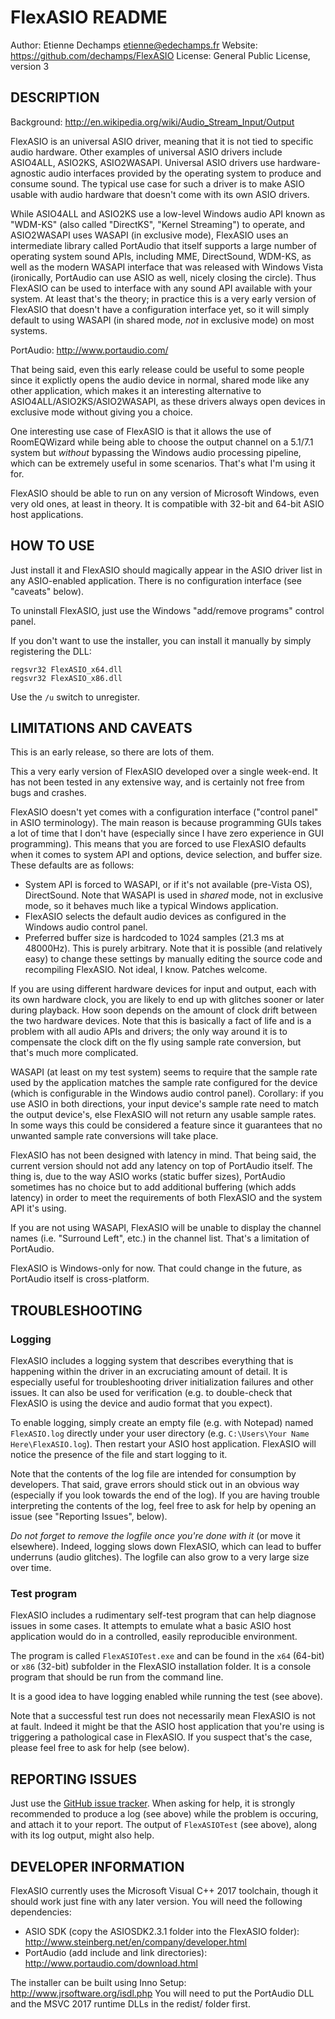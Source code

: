 # FlexASIO README
Author: Etienne Dechamps <etienne@edechamps.fr>
Website: https://github.com/dechamps/FlexASIO
License: General Public License, version 3

## DESCRIPTION

Background: http://en.wikipedia.org/wiki/Audio_Stream_Input/Output

FlexASIO is an universal ASIO driver, meaning that it is not tied to
specific audio hardware. Other examples of universal ASIO drivers
include ASIO4ALL, ASIO2KS, ASIO2WASAPI. Universal ASIO drivers use
hardware-agnostic audio interfaces provided by the operating system to
produce and consume sound. The typical use case for such a driver is
to make ASIO usable with audio hardware that doesn't come with its own
ASIO drivers.

While ASIO4ALL and ASIO2KS use a low-level Windows audio API known as
"WDM-KS" (also called "DirectKS", "Kernel Streaming") to operate, and
ASIO2WASAPI uses WASAPI (in exclusive mode), FlexASIO uses an
intermediate library called PortAudio that itself supports a large
number of operating system sound APIs, including MME, DirectSound,
WDM-KS, as well as the modern WASAPI interface that was released with
Windows Vista (ironically, PortAudio can use ASIO as well, nicely
closing the circle). Thus FlexASIO can be used to interface with any
sound API available with your system. At least that's the theory; in
practice this is a very early version of FlexASIO that doesn't have a
configuration interface yet, so it will simply default to using WASAPI
(in shared mode, *not* in exclusive mode) on most systems.

PortAudio: http://www.portaudio.com/

That being said, even this early release could be useful to some people
since it explictly opens the audio device in normal, shared mode like
any other application, which makes it an interesting alternative to
ASIO4ALL/ASIO2KS/ASIO2WASAPI, as these drivers always open devices in
exclusive mode without giving you a choice.

One interesting use case of FlexASIO is that it allows the use of
RoomEQWizard while being able to choose the output channel on a 5.1/7.1
system but *without* bypassing the Windows audio processing pipeline,
which can be extremely useful in some scenarios. That's what I'm using
it for.

FlexASIO should be able to run on any version of Microsoft Windows,
even very old ones, at least in theory. It is compatible with 32-bit and
64-bit ASIO host applications.

## HOW TO USE

Just install it and FlexASIO should magically appear in the ASIO
driver list in any ASIO-enabled application. There is no configuration
interface (see "caveats" below).

To uninstall FlexASIO, just use the Windows "add/remove programs"
control panel.

If you don't want to use the installer, you can install it manually by
simply registering the DLL:

    regsvr32 FlexASIO_x64.dll
    regsvr32 FlexASIO_x86.dll

Use the `/u` switch to unregister.

## LIMITATIONS AND CAVEATS

This is an early release, so there are lots of them.

This a very early version of FlexASIO developed over a single
week-end. It has not been tested in any extensive way, and is certainly
not free from bugs and crashes.

FlexASIO doesn't yet comes with a configuration interface ("control
panel" in ASIO terminology). The main reason is because programming GUIs
takes a lot of time that I don't have (especially since I have zero 
experience in GUI programming). This means that you are forced to use
FlexASIO defaults when it comes to system API and options, device
selection, and buffer size. These defaults are as follows:
 - System API is forced to WASAPI, or if it's not available (pre-Vista
   OS), DirectSound. Note that WASAPI is used in *shared* mode, not in
   exclusive mode, so it behaves much like a typical Windows
   application.
 - FlexASIO selects the default audio devices as configured in the
   Windows audio control panel.
 - Preferred buffer size is hardcoded to 1024 samples (21.3 ms at
   48000Hz). This is purely arbitrary.
Note that it is possible (and relatively easy) to change these settings
by manually editing the source code and recompiling FlexASIO. Not
ideal, I know. Patches welcome.

If you are using different hardware devices for input and output, each
with its own hardware clock, you are likely to end up with glitches
sooner or later during playback. How soon depends on the amount of
clock drift between the two hardware devices. Note that this is
basically a fact of life and is a problem with all audio APIs and
drivers; the only way around it is to compensate the clock dift on the
fly using sample rate conversion, but that's much more complicated.

WASAPI (at least on my test system) seems to require that the sample
rate used by the application matches the sample rate configured for the
device (which is configurable in the Windows audio control panel).
Corollary: if you use ASIO in both directions, your input device's
sample rate need to match the output device's, else FlexASIO will not
return any usable sample rates. In some ways this could be considered a
feature since it guarantees that no unwanted sample rate conversions
will take place.

FlexASIO has not been designed with latency in mind. That being said,
the current version should not add any latency on top of PortAudio
itself. The thing is, due to the way ASIO works (static buffer sizes),
PortAudio sometimes has no choice but to add additional buffering (which
adds latency) in order to meet the requirements of both FlexASIO and
the system API it's using.

If you are not using WASAPI, FlexASIO will be unable to display the
channel names (i.e. "Surround Left", etc.) in the channel list. That's
a limitation of PortAudio.

FlexASIO is Windows-only for now. That could change in the future, as
PortAudio itself is cross-platform.

## TROUBLESHOOTING

### Logging

FlexASIO includes a logging system that describes everything that is
happening within the driver in an excruciating amount of detail. It is
especially useful for troubleshooting driver initialization failures and
other issues. It can also be used for verification (e.g. to double-check
that FlexASIO is using the device and audio format that you expect).

To enable logging, simply create an empty file (e.g. with Notepad) named
`FlexASIO.log` directly under your user directory (e.g.
`C:\Users\Your Name Here\FlexASIO.log`). Then restart your ASIO host
application. FlexASIO will notice the presence of the file and start
logging to it.

Note that the contents of the log file are intended for consumption by
developers. That said, grave errors should stick out in an obvious way
(especially if you look towards the end of the log). If you are having
trouble interpreting the contents of the log, feel free to ask for help
by opening an issue (see "Reporting Issues", below).

*Do not forget to remove the logfile once you're done with it* (or move
it elsewhere). Indeed, logging slows down FlexASIO, which can lead to
buffer underruns (audio glitches). The logfile can also grow to a very
large size over time.

### Test program

FlexASIO includes a rudimentary self-test program that can help diagnose
issues in some cases. It attempts to emulate what a basic ASIO host
application would do in a controlled, easily reproducible environment.

The program is called `FlexASIOTest.exe` and can be found in the `x64`
(64-bit) or `x86` (32-bit) subfolder in the FlexASIO installation
folder. It is a console program that should be run from the command
line.

It is a good idea to have logging enabled while running the test (see
above).

Note that a successful test run does not necessarily mean FlexASIO is
not at fault. Indeed it might be that the ASIO host application that
you're using is triggering a pathological case in FlexASIO. If you
suspect that's the case, please feel free to ask for help (see below).

## REPORTING ISSUES

Just use the
[GitHub issue tracker](https://github.com/dechamps/FlexASIO/issues).
When asking for help, it is strongly recommended to produce a log (see
above) while the problem is occuring, and attach it to your report. The
output of `FlexASIOTest` (see above), along with its log output, might
also help.

## DEVELOPER INFORMATION

FlexASIO currently uses the Microsoft Visual C++ 2017 toolchain,
though it should work just fine with any later version. You will need
the following dependencies:
 - ASIO SDK (copy the ASIOSDK2.3.1 folder into the FlexASIO folder):
   http://www.steinberg.net/en/company/developer.html
 - PortAudio (add include and link directories):
   http://www.portaudio.com/download.html

The installer can be built using Inno Setup:
http://www.jrsoftware.org/isdl.php You will need to put
the PortAudio DLL and the MSVC 2017 runtime DLLs in the redist/ folder
first.